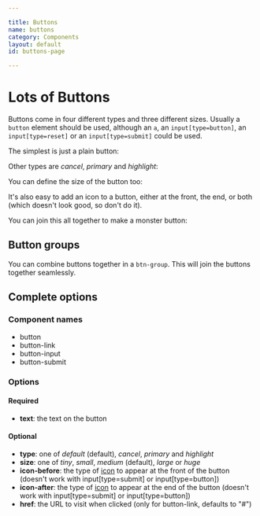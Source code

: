 ```yaml
---

title: Buttons
name: buttons
category: Components
layout: default
id: buttons-page

---
```


# Lots of Buttons

Buttons come in four different types and three different sizes. Usually a `button` element should be used, although an `a`, an `input[type=button]`, an `input[type=reset]` or an `input[type=submit]` could be used.

The simplest is just a plain button:

<script>
component("button", { "text": "Click me" });
component("button-link", { "text": "Go here", "href": "http://google.com" });
component("button-input", { "text": "Send" });
component("button-reset", { "text": "Reset" });
component("button-submit", { "text": "Submit" });
</script>

Other types are _cancel_, _primary_ and _highlight_:

<script>
component("button", { "text": "Cancel", "type": "cancel" });
component("button", { "text": "Click this!", "type": "primary" });
component("button", { "text": "Or this", "type": "highlight" });
</script>

You can define the size of the button too:

<script>
component("button", { "text": "Tiny button", "size": "tiny" });
component("button", { "text": "Small button", "size": "small" });
component("button", { "text": "Medium button", "size": "medium" });
component("button", { "text": "Large button", "size": "large" });
component("button", { "text": "Huge button", "size": "huge" });
</script>

It's also easy to add an icon to a button, either at the front, the end, or both (which doesn't look good, so don't do it).

<script>
component("button", { "text": "Help", "icon-before": "help" });
component("button", { "text": "Info", "icon-after": "info" });
component("button", { "text": "Please don't", "icon-before": "mobile", "icon-after": "tick" });
</script>

You can join this all together to make a monster button:

<script>
component("button", { "text": "Oh gosh", "icon-after": "tick", "size": "large", "type": "warning" });
</script>

## Button groups

You can combine buttons together in a `btn-group`. This will join the buttons together seamlessly.

<script>
component("button-group", { atoms: [
	{ "button": { "text": "Back" } },
	{ "button": { "type": "warning", "text": "Help", "icon-after": "help" } },
	{ "button": { "text": "Next" } }
]});
</script>

## Complete options

### Component names

* button
* button-link
* button-input
* button-submit

### Options

#### Required

* **text**: the text on the button

#### Optional

* **type**: one of _default_ (default), _cancel_, _primary_ and _highlight_
* **size**: one of _tiny_, _small_, _medium_ (default), _large_ or _huge_
* **icon-before**: the type of [icon](icons) to appear at the front of the button (doesn't work with input[type=submit] or input[type=button])
* **icon-after**: the type of [icon](icons) to appear at the end of the button (doesn't work with input[type=submit] or input[type=button])
* **href**: the URL to visit when clicked (only for button-link, defaults to "#")
